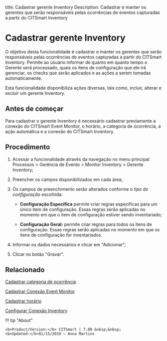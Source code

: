 title: Cadastrar gerente Inventory
Description: Cadastrar e manter os gerentes que serão responsáveis pelas ocorrências de eventos capturadas a partir do CITSmart Inventory
# Cadastrar gerente Inventory

O objetivo desta funcionalidade é cadastrar e manter os gerentes que serão
responsáveis pelas ocorrências de eventos capturadas a partir do CITSmart
Inventory. Permite ao usuário informar de quanto em quanto tempo o Gerente será
processado, quais os itens de configuração que ele irá gerenciar, os checks que
serão aplicados e as ações a serem tomadas automaticamente.

Esta funcionalidade disponibiliza ações diversas, tais como, incluir, alterar e
excluir um gerente Inventory.

Antes de começar
----------------

Para cadastrar o gerente Inventory é necessário cadastrar previamente a conexão
do CITSmart Event Monitor, o horário, a categoria de ocorrência, a ação
automática e a conexão do CITSmart Inventory.

Procedimento
-------------

1.  Acessar a funcionalidade através da navegação no menu principal Processos \>
    Gerência de Evento \> Monitor Inventory \> Gerente Inventory;

2.  Preencher os campos disponibilizados em cada área;

3.  Os campos de preenchimento serão alterados conforme o *tipo de
    configuração* escolhida:

    -   **Configuração Específica** permite criar regras específicas para um único
        item de configuração. Essas regras serão aplicadas no momento em que o item
        de configuração estiver sendo inventariado;

    -   **Configuração Geral:** permite criar regras para todos os itens de
        configuração. Essas regras serão aplicadas no momento em que os itens de
        configuração for inventariados.

1.  Informar os dados necessários e clicar em "Adicionar";

2.  Clicar no botão "Gravar".


Relacionado
-----------

[Cadastrar categoria de ocorrência](/pt-br/citsmart-7/processes/event/configuration/register-occurence-category.html)

[Cadastrar Conexão Event Monitor](/pt-br/citsmart-7/processes/event/configuration/register-event-monitor-connection.html)

[Cadastrar horário](/pt-br/citsmart-7/processes/event/configuration/register-time.html)

[Configurar Conexão Inventory](/pt-br/citsmart-7/processes/event/configuration/set-inventory-connection.html)


!!! tip "About"

    <b>Product/Version:</b> CITSmart | 7.00 &nbsp;&nbsp;
    <b>Updated:</b>01/15/2019 – Anna Martins
